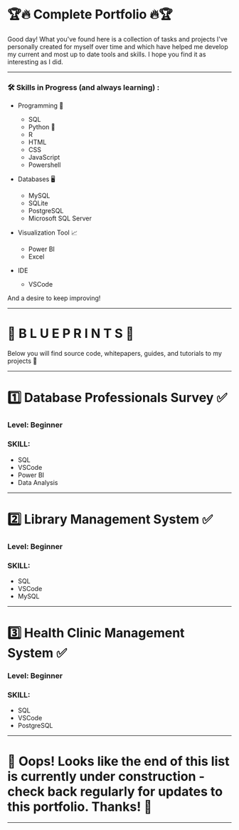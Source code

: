 # :trophy::fire: Complete Portfolio :fire::trophy:
Good day!
What you've found here is a collection of tasks and projects I've personally created for myself over time and which have helped me develop my current and most up to date tools and skills. I hope you find it as interesting as I did.

---

### :hammer_and_wrench: Skills in Progress (and always learning) :
- Programming :brain:
  - SQL
  - Python :snake:
  - R
  - HTML
  - CSS
  - JavaScript
  - Powershell

- Databases :desktop_computer:
  - MySQL
  - SQLite
  - PostgreSQL
  - Microsoft SQL Server

- Visualization Tool 📈
  - Power BI
  - Excel

- IDE
  - VSCode
  
And a desire to keep improving!

---

# 📑 B L U E  P R I N T S 📔
Below you will find source code, whitepapers, guides, and tutorials to my projects 👋

---

# :one: Database Professionals Survey :white_check_mark:
### Level: Beginner
### SKILL:
- SQL
- VSCode
- Power BI
- Data Analysis

---

# :two: Library Management System :white_check_mark:
### Level: Beginner
### SKILL:
- SQL
- VSCode
- MySQL

---

# :three: Health Clinic Management System :white_check_mark:
### Level: Beginner
### SKILL:
- SQL
- VSCode
- PostgreSQL

---

# :construction: Oops! Looks like the end of this list is currently under construction - check back regularly for updates to this portfolio. Thanks! :construction:

---
